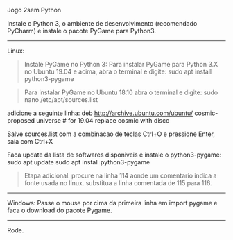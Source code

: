 Jogo 2sem Python

Instale o Python 3, o ambiente de desenvolvimento (recomendado PyCharm) e instale o pacote PyGame para Python3.

---------------------------------------------
Linux:

> Instale PyGame no Python 3:
Para instalar PyGame para Python 3.X no Ubuntu 19.04 e acima, abra o terminal e digite:
  sudo apt install python3-pygame

> Para instalar PyGame no Ubuntu 18.10 abra o terminal e digite:
  sudo nano /etc/apt/sources.list

adicione a seguinte linha:
  deb http://archive.ubuntu.com/ubuntu/ cosmic-proposed universe # for 19.04 replace cosmic with disco 

Salve sources.list com a combinacao de teclas Ctrl+O e pressione Enter, saia com Ctrl+X

Faca update da lista de softwares disponiveis e instale o python3-pygame:
  sudo apt update
  sudo apt install python3-pygame
  
>Etapa adicional: procure na linha 114 aonde um comentario indica a fonte usada no linux.
substitua a linha comentada de 115 para 116.

----------------------------------------------
Windows: Passe o mouse por cima da primeira linha em import pygame e faca o download do pacote Pygame.

----------------------------------------------

Rode.
